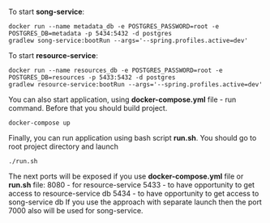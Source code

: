 To start **song-service**:

```
docker run --name metadata_db -e POSTGRES_PASSWORD=root -e POSTGRES_DB=metadata -p 5434:5432 -d postgres
gradlew song-service:bootRun --args='--spring.profiles.active=dev'
```

To start **resource-service**:

```
docker run --name resources_db -e POSTGRES_PASSWORD=root -e POSTGRES_DB=resources -p 5433:5432 -d postgres
gradlew resource-service:bootRun --args='--spring.profiles.active=dev'
```

You can also start application, using **docker-compose.yml** file - run command. Before that you should build project.

```
docker-compose up
```

Finally, you can run application using bash script **run.sh**. You should go to root project directory and launch
```
./run.sh
```

The next ports will be exposed if you use **docker-compose.yml** file or **run.sh** file:
8080 - for resource-service
5433 - to have opportunity to get access to resource-service db
5434 - to have opportunity to get access to song-service db
If you use the approach with separate launch then the port 7000 also will be used for song-service.
